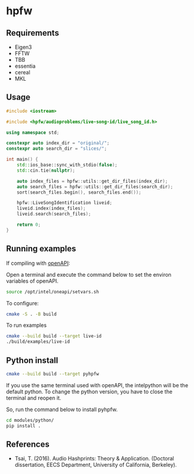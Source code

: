 # hpfw

## Requirements
* Eigen3
* FFTW
* TBB
* essentia
* cereal
* MKL

## Usage
```c++
#include <iostream>

#include <hpfw/audioproblems/live-song-id/live_song_id.h>

using namespace std;

constexpr auto index_dir = "original/";
constexpr auto search_dir = "slices/";

int main() {
    std::ios_base::sync_with_stdio(false);
    std::cin.tie(nullptr);

    auto index_files = hpfw::utils::get_dir_files(index_dir);
    auto search_files = hpfw::utils::get_dir_files(search_dir);
    sort(search_files.begin(), search_files.end());

    hpfw::LiveSongIdentification liveid;
    liveid.index(index_files);
    liveid.search(search_files);

    return 0;
}
```

## Running examples

If compiling with [openAPI](https://www.intel.com/content/www/us/en/developer/tools/oneapi/base-toolkit-download.html):

Open a terminal and execute the command below to set the environ variables of openAPI.

```bash
source /opt/intel/oneapi/setvars.sh
```

To configure:

```bash
cmake -S . -B build
```

To run examples
```bash
cmake --build build --target live-id 
./build/examples/live-id
```

## Python install

```bash
cmake --build build --target pyhpfw
```
If you use the same terminal used with openAPI, the intelpython
will be the default python. To change the python version, you have to close the terminal and reopen it.

So, run the command below to install pyhpfw.

```bash
cd modules/python/
pip install .
```

## References
* Tsai, T. (2016). Audio Hashprints: Theory & Application. (Doctoral dissertation, EECS Department, University of California, Berkeley).


